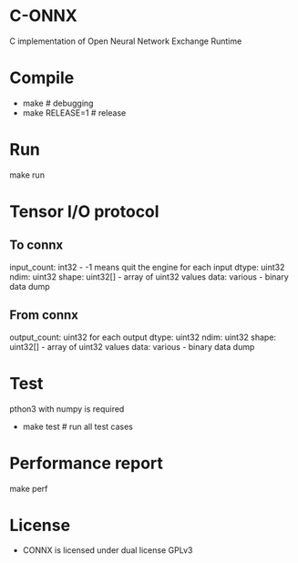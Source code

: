 # C-ONNX
C implementation of Open Neural Network Exchange Runtime

# Compile
 * make # debugging
 * make RELEASE=1 # release

# Run
 make run

# Tensor I/O protocol
## To connx
input_count: int32 - -1 means quit the engine
for each input
    dtype: uint32
    ndim: uint32
    shape: uint32[] - array of uint32 values
    data: various - binary data dump

## From connx
output_count: uint32
for each output
    dtype: uint32
    ndim: uint32
    shape: uint32[] - array of uint32 values
    data: various - binary data dump

# Test
pthon3 with numpy is required

 * make test # run all test cases

# Performance report
make perf

# License
 * CONNX is licensed under dual license GPLv3
